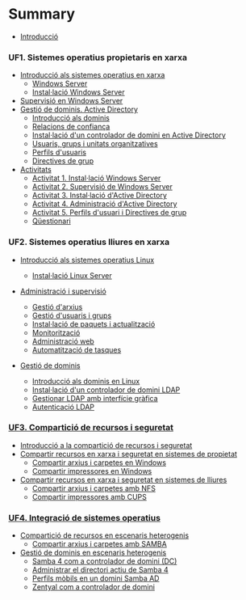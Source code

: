 # Summary
* [Introducció](README.md)

### UF1. Sistemes operatius propietaris en xarxa
  * [Introducció als sistemes operatius en xarxa](UF1/uf1-introduccio.md)
    * [Windows Server](UF1/uf1-windowsserver.md)
    * [Instal·lació Windows Server](UF1/uf1-instalacio-windowsserver.md)
  * [Supervisió en Windows Server](UF1/uf1-supervisio.md)
  * [Gestió de dominis. Active Directory](UF1/gestio-de-dominis.-active-directory.md)
    * [Introducció als dominis](UF1/uf1-introduccio-dominis.md)
    * [Relacions de confiança](UF1/relacions-de-confianca.md)
    * [Instal·lació d'un controlador de domini en Active Directory](UF1/instalacio-AD.md)
    * [Usuaris, grups i unitats organitzatives](UF1/usuaris-grups-i-unitats-organitzatives.md)
    * [Perfils d'usuaris](UF1/perfils-usuari.md)
    * [Directives de grup](UF1/directives-de-grup.md)
  * [Activitats](UF1/uf1-activitats.md) 
    * [Activitat 1. Instal·lació Windows Server](https://drive.google.com/open?id=1E2DFZmvudwRWrE0o0FsneeMEixtd0mzvMEaNrS8OhqA) 
    * [Activitat 2. Supervisió de Windows Server](https://drive.google.com/open?id=1aZatpgwGRXZ65yfxLJHetD_sjlh9s_9upYWcs7rdSEo) 
    * [Activitat 3. Instal·lació d'Active Directory](Uhttps://drive.google.com/open?id=16Ddp_d43bT3go725VozfLP06ObiSW13Jx7t4y44qraY) 
    * [Activitat 4. Administració d'Active Directory](https://drive.google.com/open?id=1dXKgtlbsv7Tt4r8mJhoBh9EZkhFVR1rbRmkG82HdAUA)
    * [Activitat 5. Perfils d'usuari i Directives de grup](https://drive.google.com/open?id=1rzo-XJakvzQSfTHgQG_WttA6heeOmwc2IjpS9F9aTDg)
    * [Qüestionari](UF1/act/uf1-questionari.md) 

### UF2. Sistemes operatius lliures en xarxa
  * [Introducció als sistemes operatius Linux](UF2/uf2-introduccio.md)
    * [Instal·lació Linux Server](UF2/uf2-instalacio-linuxserver.md)
  * [Administració i supervisió](UF2/uf2-supervisio.md)
    * [Gestió d'arxius](UF2/uf2-arxius.md)
    * [Gestió d'usuaris i grups](UF2/uf2-usuaris-locals.md)
    * [Instal·lació de paquets i actualització](UF2/uf2-actualitzacio.md)
    * [Monitorització](UF2/uf2-monitoritzacio.md)
    * [Administració web](UF2/uf2-adm-web.md)
    * [Automatització de tasques](UF2/uf2-automatitzacio.md)

  * [Gestió de dominis](UF2/uf2-gestio-dominis.md)
    * [Introducció als dominis en Linux](UF2/uf2-dominis-linux.md)
    * [Instal·lació d'un controlador de domini LDAP](UF2/uf2-LDAP.md)
    * [Gestionar LDAP amb interfície gràfica](UF2/uf2-LDAP-gestio-grafica.md)
    * [Autenticació LDAP](UF2/uf2-auteticacio-ldap.md)
<!---    * \*\*Gestionar LDAP amb comandes -->

<!---   * [Activitats](UF2/uf2-activitats.md) -->
<!---     * [Activitat 1. Instal·lació Ubuntu Server](UF2/act/act1.md)-->
<!---    * [Activitat 2. Gestió d’arxius, directoris, usuaris i grups](UF2/act/act2.md)-->
 <!---   * [Activitat 3. Actualització i instal·lació de programari](UF2/act/act3.md)-->
<!--- * [Activitat 4. Monitorització i automatització de tasques](UF2/act/act4.md)-->
<!--- * [Activitat 5: Instal·lació d’un controlador de domini LDAP i configuració client LDAP](UF2/act/act5.md)-->
<!--- * [Activitat 6: Administració de OpenLDAP](UF2/act/act6.md)-->
<!--- * [Qüestionari](UF2/act/uf2-questionari.md) -->

### [UF3. Compartició de recursos i seguretat](UF3.md)
  * [Introducció a la compartició de recursos i seguretat](UF3/uf3-introduccio.md)
  * [Compartir recursos en xarxa i seguretat en sistemes de propietat](UF3/uf3-compartir-recursos-windows.md)
    * [Compartir arxius i carpetes en Windows](UF3/uf3-compartir-arxius-windows.md)
    * [Compartir impressores en Windows](UF3/uf3-compartir-impressores-windows.md)
  * [Compartir recursos en xarxa i seguretat en sistemes de lliures](UF3/uf3-compartir-recursos-linux.md)
    * [Compartir arxius i carpetes amb NFS](UF3/uf3-compartir-arxius-linux-nfs.md)
    * [Compartir impressores amb CUPS](UF3/uf3-compartir-impressores-cups.md)
<!---
  * [Activitats](UF3/uf3-activitats.md)
    * [Activitat 1. Compartir recursos i seguretat en Windows Server](UF3/act/act1.md)
    * [Activitat 2. Compartir impressores en Windows Server](UF3/act/act2.md)
    * [Activitat 3. Compartir carpetes en GNU/Linux amb NFS](UF3/act/act3.md)
    * [Activitat 4. Compartir impressores en GNU/Linux amb CUPS](UF3/act/act4.md)
    * [Qüestionari](UF3/act/uf3-questionari.md)
-->

### [UF4. Integració de sistemes operatius](UF4/UF4.md)
  * [Compartició de recursos en escenaris heterogenis](UF4/uf4-introduccio.md)
    * [Compartir arxius i carpetes amb SAMBA](UF3/uf3-compartir-arxius-samba.md)
  * [Gestió de dominis en escenaris heterogenis](UF4/gestio-dominis.md)
    * [Samba 4 com a controlador de domini (DC)](UF4/controlador-domini-samba.md)
    * [Administrar el directori actiu de Samba 4](UF4/administrar-sambaAD.md)
    * [Perfils mòbils en un domini Samba AD](UF4/perfils-mobils-sambaAD.md)
    * [Zentyal com a controlador de domini](UF4/zentyal.md)
<!---
  * [Activitats](UF4/uf4-activitats.md)
    * [Activitat 1. Compartir recursos amb Samba](UF4/act/act1.md)
    * [Activitat 2. Unir un client Linux a un domini Windows](UF4/act/act2.md)
    * [Activitat 3. Samba 4 com a controlador primari de domini (AD DC)](UF4/act/act3.md)
    * [Activitat 4. Zentyal com a controlador primari de domini](UF4/act/act4.md)
    * [Qüestionari](UF4/act/uf4-questionari.md)
-->







